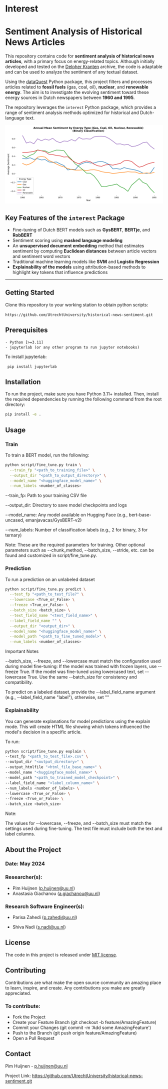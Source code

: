 # Interest

# Sentiment Analysis of Historical News Articles

This repository contains code for **sentiment analysis of historical news articles**, with a primary focus on energy-related topics. Although initially developed and tested on the [Delpher Kranten](https://www.delpher.nl/nl/kranten) archive, the code is adaptable and can be used to analyze the sentiment of any textual dataset.

Using the [dataQuest](https://github.com/UtrechtUniversity/dataQuest) Python package, this project filters and processes articles related to **fossil fuels** (gas, coal, oil), **nuclear**, and **renewable energy**. The aim is to investigate the evolving sentiment toward these energy sources in Dutch newspapers between **1960 and 1995**.

The repository leverages the `interest` Python package, which provides a range of sentiment analysis methods optimized for historical and Dutch-language text.

![Sentiment Plot](results/annual_sentiment_by_energy_type.png)

## Key Features of the `interest` Package

- Fine-tuning of Dutch BERT models such as **GysBERT**, **BERTje**, and **RobBERT**
- Sentiment scoring using **masked language modeling**
- An **unsupervised document embedding** method that estimates sentiment by computing **Euclidean distances** between article vectors and sentiment word vectors
- Traditional machine learning models like **SVM** and **Logistic Regression**
- **Explainability of the models** using attribution-based methods to highlight key tokens that influence predictions

---

## Getting Started
Clone this repository to your working station to obtain python scripts:

```https://github.com/UtrechtUniversity/historical-news-sentiment.git```

## Prerequisites

```
- Python [>=3.11]
- jupyterlab (or any other program to run jupyter notebooks)
```
To install jupyterlab:

``` pip install jupyterlab```

## Installation

To run the project, make sure you have Python 3.11+ installed. Then, install the required dependencies by running the following command from the root directory:

```bash
pip install -e .
```

## Usage

### Train
To train a BERT model, run the following:

```bash
python script/fine_tune.py train \
  --train_fp "<path_to_training_file>" \
  --output_dir "<path_to_output_directory>" \
  --model_name "<huggingface_model_name>" \
  --num_labels <number_of_classes>
 ```

--train_fp: Path to your training CSV file

--output_dir: Directory to save model checkpoints and logs

--model_name: Any model available on Hugging Face (e.g., bert-base-uncased, emanjavacas/GysBERT-v2)

--num_labels: Number of classification labels (e.g., 2 for binary, 3 for ternary)

Note: These are the required parameters for training.
Other optional parameters such as --chunk_method, --batch_size, --stride, etc.
can be found and customized in script/fine_tune.py.

### Prediction
To run a prediction on an unlabeled dataset

```bash
python script/fine_tune.py predict \
  --test_fp "<path_to_test_file?" \
  --lowercase <True_or_False> \
  --freeze <True_or_False> \
  --batch_size <batch_size> \
  --text_field_name "<text_field_name>" \
  --label_field_name "" \
  --output_dir "<output_dir>" \
  --model_name "<huggingface_model_name>" \
  --model_path "<path_to_fine_tuned_model>" \
  --num_labels <number_of_classes>
```
Important Notes

--batch_size, --freeze, and --lowercase must match the configuration used during model fine-tuning:
If the model was trained with frozen layers, use --freeze True.
If the model was fine-tuned using lowercased text, set --lowercase True. 
Use the same --batch_size for consistency and compatibility.

To predict on a labeled dataset, provide the --label_field_name argument (e.g., --label_field_name "label"), 
otherwise, set ""

### Explainability
You can generate explanations for model predictions using the explain mode. 
This will create HTML file showing which tokens influenced the model's decision
in a specific article.

To run:
```bash
python script/fine_tune.py explain \
--test_fp "<path_to_test_file>.csv" \
--output_dir "<output_directory>" \
--output_htmlfile "<html_file_base_name>" \
--model_name "<huggingface_model_name>" \
--model_path "<path_to_trained_model_checkpoint>" \
--label_field_name "<label_column_name>" \
--num_labels <number_of_labels> \
--lowercase <True_or_False> \
--freeze <True_or_False> \
--batch_size <batch_size>
``` 
Note:

The values for --lowercase, --freeze, and --batch_size must match the settings used during fine-tuning.
The test file must include both the text and label columns.

## About the Project

### Date: May 2024

### Researcher(s):

- Pim Huijnen (p.huijnen@uu.nl)
- Anastasia Giachanou (a.giachanou@uu.nl)

### Research Software Engineer(s):

- Parisa Zahedi (p.zahedi@uu.nl)

- Shiva Nadi (s.nadi@uu.nl) 
## License

The code in this project is released under [MIT license](https://github.com/UtrechtUniversity/patent-breakthrough/blob/main/LICENSE).

## Contributing

Contributions are what make the open source community an amazing place to learn, inspire, and create. Any contributions you make are greatly appreciated.

### To contribute:

- Fork the Project
- Create your Feature Branch (git checkout -b feature/AmazingFeature)
- Commit your Changes (git commit -m 'Add some AmazingFeature')
- Push to the Branch (git push origin feature/AmazingFeature)
- Open a Pull Request

## Contact

Pim Huijnen - p.huijnen@uu.nl

Project Link:  https://github.com/UtrechtUniversity/historical-news-sentiment.git
